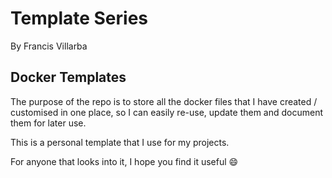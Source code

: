 # Template Series

By Francis Villarba

## Docker Templates

The purpose of the repo is to store all the docker files that I have created / customised
in one place, so I can easily re-use, update them and document them for later use.

This is a personal template that I use for my projects.

For anyone that looks into it, I hope you find it useful 😄
